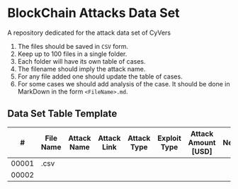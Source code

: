 # BlockChain Attacks Data Set
A repository dedicated for the attack data set of CyVers

1. The files should be saved in `CSV` form.
2. Keep up to 100 files in a single folder.
3. Each folder will have its own table of cases.
4. The filename should imply the attack name.
5. For any file added one should update the table of cases.
6. For some cases we should add analysis of the case. It should be done in MarkDown in the form `<FileName>.md`.


## Data Set Table Template

| #     | File Name                  | Attack Name         | Attack Link           | Attack Type   | Exploit Type  | Attack Amount [USD]   | Network       | CSV Creator   | Remarks                                                 |
|-------|----------------------------|---------------------|-----------------------|---------------|---------------|-----------------------|---------------| --------------|---------------------------------------------------------|
| 00001 | <SomeFileName>.csv         |                     |                       |               |               |                       |               | Hakan         |                                                         |
| 00002 |                            |                     |                       |               |               |                       |               |               |                                                         |
